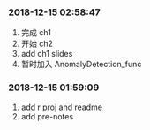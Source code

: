 
<!-- README.md is generated from README.Rmd. Please edit that file -->

### 2018-12-15 02:58:47

1.  完成 ch1
2.  开始 ch2
3.  add ch1 slides
4.  暂时加入 AnomalyDetection\_func

### 2018-12-15 01:59:09

1.  add r proj and readme
2.  add pre-notes
